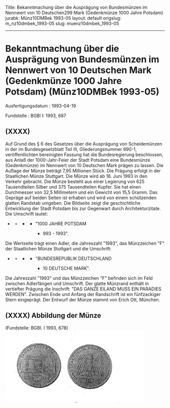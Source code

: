 Title: Bekanntmachung über die Ausprägung von Bundesmünzen im Nennwert von 10 Deutschen299
  Mark (Gedenkmünze 1000 Jahre Potsdam)
jurabk: Münz10DMBek 1993-05
layout: default
origslug: m_nz10dmbek_1993-05
slug: muenz10dmbek_1993-05

---

# Bekanntmachung über die Ausprägung von Bundesmünzen im Nennwert von 10 Deutschen Mark (Gedenkmünze 1000 Jahre Potsdam) (Münz10DMBek 1993-05)

Ausfertigungsdatum
:   1993-04-19

Fundstelle
:   BGBl I: 1993, 687



## (XXXX)

Auf Grund des § 6 des Gesetzes über die Ausprägung von Scheidemünzen
in der im Bundesgesetzblatt Teil III, Gliederungsnummer 690-1,
veröffentlichten bereinigten Fassung hat die Bundesregierung
beschlossen, aus Anlaß der 1000-Jahr-Feier der Stadt Potsdam eine
Bundesmünze (Gedenkmünze) im Nennwert von 10 Deutschen Mark prägen zu
lassen. Die Auflage der Münze beträgt 7,95 Millionen Stück. Die
Prägung erfolgt in der Staatlichen Münze Stuttgart.
Die Münze wird ab 16. Juni 1993 in den Verkehr gebracht.
Die Münze besteht aus einer Legierung von 625 Tausendteilen Silber und
375 Tausendteilen Kupfer. Sie hat einen Durchmesser von 32,5
Millimetern und ein Gewicht von 15,5 Gramm.
Das Gepräge auf beiden Seiten ist erhaben und wird von einem
schützenden glatten Randstab umgeben.
Die Bildseite zeigt die geschichtliche Entwicklung der Stadt Potsdam
bis zur Gegenwart durch Architekturzitate. Die Umschrift lautet:

*
    *
        *
            *   "1000 JAHRE POTSDAM

                *   993 - 1993".















Die Wertseite trägt einen Adler, die Jahreszahl "1993", das
Münzzeichen "F" der Staatlichen Münze Stuttgart und die Umschrift:

*
    *
        *
            *   "BUNDESREPUBLIK DEUTSCHLAND

                *   10 DEUTSCHE MARK".















Die Jahreszahl "1993" und das Münzzeichen "F" befinden sich im Feld
zwischen Adlerfängen und Umschrift.
Der glatte Münzrand enthält in vertiefter Prägung die Inschrift:
"DAS GANZE EILAND MUSS EIN PARADIES WERDEN".
Zwischen Ende und Anfang der Randschrift ist ein fünfzackiger Stern
eingeprägt.
Der Entwurf der Münze stammt von Erich Ott, München.


## (XXXX) Abbildung der Münze

(Fundstelle: BGBl. I 1993, 678)
![bgbl1_1993_j0687_0010.jpg](bgbl1_1993_j0687_0010.jpg)
